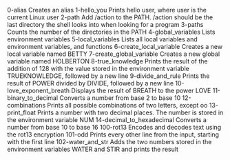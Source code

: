 0-alias 	Creates an alias
1-hello_you 	Prints hello user, where user is the current Linux user
2-path 	Add /action to the PATH. /action should be the last directory the shell looks into when looking for a program
3-paths 	Counts the number of the directories in the PATH
4-global_variables 	Lists environment variables
5-local_variables 	Lists all local variables and environment variables, and functions
6-create_local_variable 	Creates a new local variable named BETTY
7-create_global_variable 	Creates a new global variable named HOLBERTON
8-true_knowledge 	Prints the result of the addition of 128 with the value stored in the environment variable TRUEKNOWLEDGE, followed by a new line
9-divide_and_rule 	Prints the result of POWER divided by DIVIDE, followed by a new line
10-love_exponent_breath 	Displays the result of BREATH to the power LOVE
11-binary_to_decimal 	Converts a number from base 2 to base 10
12-combinations 	Prints all possible combinations of two letters, except oo
13-print_float 	Prints a number with two decimal places. The number is stored in the environment variable NUM
14-decimal_to_hexadecimal 	Converts a number from base 10 to base 16
100-rot13 	Encodes and decodes text using the rot13 encryption
101-odd 	Prints every other line from the input, starting with the first line
102-water_and_str 	Adds the two numbers stored in the environment variables WATER and STIR and prints the result
